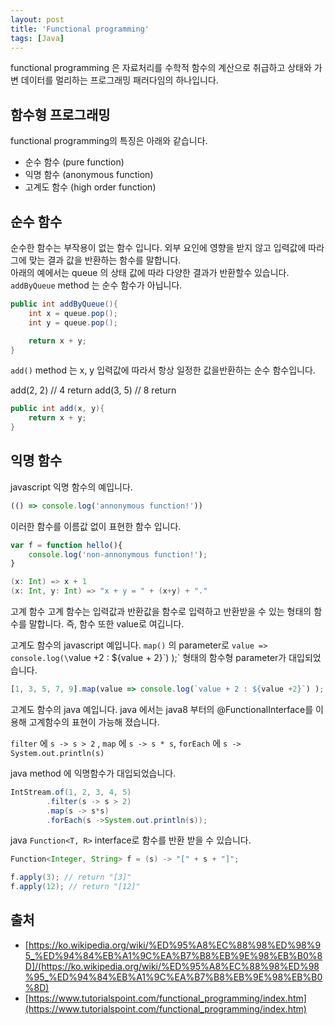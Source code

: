 ```yaml
---
layout: post
title: 'Functional programming'
tags: [Java]
---
```

functional programming 은 자료처리를 수학적 함수의 계산으로 취급하고 상태와 가변 데이터를 멀리하는 프로그래밍 패러다임의 하나입니다.

## 함수형 프로그래밍

functional programming의 특징은 아래와 같습니다.

* 순수 함수 (pure function)
* 익명 함수 (anonymous function)
* 고계도 함수 (high order function)

## 순수 함수
순수한 함수는 부작용이 없는 함수 입니다.
외부 요인에 영향을 받지 않고 입력값에 따라 그에 맞는 결과 값을 반환하는 함수를 말합니다.  
아래의 예에서는 queue 의 상태 값에 따라 다양한 결과가 반환할수 있습니다. 
`addByQueue` method 는 순수 함수가 아닙니다.

```java
public int addByQueue(){
	int x = queue.pop();
	int y = queue.pop();

	return x + y;
}
````

`add()` method 는 x, y 입력값에 따라서 항상 일정한 값을반환하는 순수 함수입니다.

 add(2, 2) // 4 return
 add(3, 5) // 8 return  


```java
public int add(x, y){
	return x + y;
}
```

 ## 익명 함수

javascript 익명 함수의 예입니다.

```javascript
(() => console.log('annonymous function!'))
```

이러한 함수를 이름값 없이 표현한 함수 입니다.

```javascript
var f = function hello(){
	console.log('non-annonymous function!');
}
```

```scala
(x: Int) => x + 1
(x: Int, y: Int) => "x + y = " + (x+y) + "."
```

고계 함수
고계 함수는 입력값과 반환값을 함수로 입력하고 반환받을 수 있는 형태의 함수를 말합니다.
즉, 함수 또한 value로 여깁니다.

고계도 함수의 javascript 예입니다.
`map()` 의 parameter로 `value => console.log(\`value +2 : ${value + 2}\`) );` 형태의 함수형 parameter가 대입되었습니다.

```javascript
[1, 3, 5, 7, 9].map(value => console.log(`value + 2 : ${value +2}`) );
```

고계도 함수의 java 예입니다.
java 에서는 java8 부터의 @FunctionalInterface를 이용해 고계함수의 표현이 가능해 졌습니다.

`filter` 에 `s -> s > 2` , `map` 에 `s -> s * s`, `forEach` 에 `s -> System.out.println(s)`

java method 에 익명함수가 대입되었습니다.

```java
IntStream.of(1, 2, 3, 4, 5)
		.filter(s -> s > 2)
		.map(s -> s*s)
		.forEach(s ->System.out.println(s));
```

java  `Function<T, R>` interface로 함수를 반환 받을 수 있습니다.

```java
Function<Integer, String> f = (s) -> "[" + s + "]";

f.apply(3); // return "[3]"
f.apply(12); // return "[12]"
```

## 출처
 * [https://ko.wikipedia.org/wiki/%ED%95%A8%EC%88%98%ED%98%95_%ED%94%84%EB%A1%9C%EA%B7%B8%EB%9E%98%EB%B0%8D]/(https://ko.wikipedia.org/wiki/%ED%95%A8%EC%88%98%ED%98%95_%ED%94%84%EB%A1%9C%EA%B7%B8%EB%9E%98%EB%B0%8D)
 * [https://www.tutorialspoint.com/functional_programming/index.htm](https://www.tutorialspoint.com/functional_programming/index.htm)
